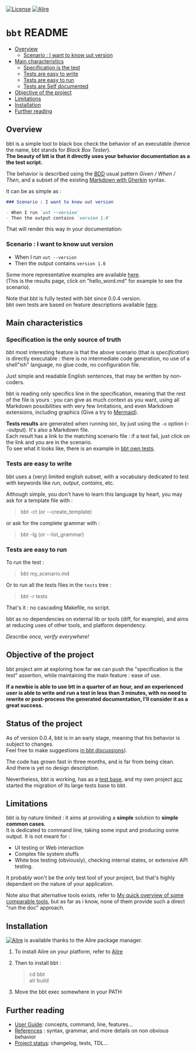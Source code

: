 [![License](https://img.shields.io/badge/License-Apache%202.0-blue.svg)](https://opensource.org/licenses/Apache-2.0) [![Alire](https://img.shields.io/endpoint?url=https://alire.ada.dev/badges/bbt.json)](https://alire.ada.dev/crates/bbt.html)


# `bbt` README <!-- omit from toc -->

- [Overview](#overview)
  - [Scenario : I want to know uut version](#scenario--i-want-to-know-uut-version)
- [Main characteristics](#main-characteristics)
  - [Specification is the test](#specification-is-the-test)
  - [Tests are easy to write](#tests-are-easy-to-write)
  - [Tests are easy to run](#tests-are-easy-to-run)
  - [Tests are Self documented](#tests-are-self-documented)
- [Objective of the project](#objective-of-the-project)
- [Limitations](#limitations)
- [Installation](#installation)
- [Further reading](#further-reading)

## Overview

bbt is a simple tool to black box check the behavior of an executable (hence the name, bbt stands for *Black Box Tester*).  
**The beauty of btt is that it directly uses your behavior documentation as a the test script.**

The behavior is described using the [BDD](https://en.wikipedia.org/wiki/Behavior-driven_development) usual pattern *Given / When / Then*, and a subset of the existing [Markdown with Gherkin](https://github.com/cucumber/gherkin/blob/main/MARKDOWN_WITH_GHERKIN.md#markdown-with-gherkin) syntax.

It can be as simple as :

```md
### Scenario : I want to know uut version

- When I run `uut --version`
- Then the output contains `version 1.0`
```
That will render this way in your documentation:

### Scenario : I want to know uut version

- When I run `uut --version`
- Then the output contains `version 1.0`


Some more representative examples are available [here](docs/tests/examples_results.md).  
(This is the results page, click on "hello_word.md" for example to see the scenario).

Note that bbt is fully tested with bbt since 0.0.4 version.  
bbt own tests are based on feature descriptions available [here](docs/tests/features_results.md).

## Main characteristics

### Specification is the only source of truth

bbt most interesting feature is that the above scenario (that is *specification*) is directly executable : there is no intermediate code generation, no use of a shell"ish" language, no glue code, no configuration file.  

Just simple and readable English sentences, that may be written by non-coders.  

bbt is reading only specifics line in the specification, meaning that the rest of the file is yours : you can give as much context as you want, using all Markdown possibilities with very few limitations, and even Markdown extensions, including graphics (Give a try to [Mermaid](https://mermaid.js.org/intro/)).

**Tests results** are generated when running `bbt`, by just using the `-o` option (--output). It's also a Markdown file.  
Each result has a link to the matching scenario file : if a test fail, just click on the link and you are in the scenario.  
To see what it looks like, there is an example in [bbt own tests](docs/tests/features_results.md).

### Tests are easy to write

bbt uses a (very) limited english subset, with a vocabulary dedicated to test with keywords like *run*, *output*, *contains*, etc.

Although simple, you don't have to learn this language by heart, you may ask for a template file with :  
> bbt -ct (or --create_template)  

or ask for the complete grammar with :  
> bbt -lg (or --list_grammar)

### Tests are easy to run

To run the test :  
> bbt my_scenario.md

Or to run all the tests files in the `tests` tree :
> bbt -r tests

That's it : no cascading Makefile, no script.

bbt as no dependencies on external lib or tools (diff, for example), and aims at reducing uses of other tools, and platform dependency.  

*Describe once, verify everywhere!*

## Objective of the project 

bbt project aim at exploring how far we can push the "specification is the test" assertion, while maintaining the main feature : ease of use. 

**If a newbie is able to use btt in a quarter of an hour, and an experienced user is able to write and run a test in less than 3 minutes, with no need to rewrite or post-process the generated documentation, I'll consider it as a great success.**    

## Status of the project

As of version 0.0.4, bbt is in an early stage, meaning that his behavior is subject to changes.  
Feel free to make suggestions [in bbt discussions](https://github.com/LionelDraghi/bbt/discussions)). 

The code has grown fast in three months, and is far from being clean.  
And there is yet no design description. 

Nevertheless, bbt is working, has as a [test base](docs/tests/features_results.md), and my own project [acc](https://github.com/LionelDraghi/ArchiCheck) started the migration of its large tests base to bbt.

## Limitations
bbt is by nature limited : it aims at providing a **simple** solution to **simple common cases**.  
It is dedicated to command line, taking some input and producing some output.
It is not meant for :
- UI testing or Web interaction 
- Complex file system stuffs
- White box testing (obviously), checking internal states, or extensive API testing.

It probably won't be the only test tool of your project, but that's highly dependant on the nature of your application.  

Note also that alternative tools exists, refer to [My quick overview of some comparable tools](docs/comparables.md), but as far as i know, none of them provide such a direct "run the doc" approach.

## Installation

[![Alire](https://img.shields.io/endpoint?url=https://alire.ada.dev/badges/list_image.json)](https://alire.ada.dev/crates/list_image.html) is available thanks to the Alire package manager.  
1. To install Alire on your platform, refer to [Alire](https://alire.ada.dev/)  
   
2. Then to install bbt :
    > cd bbt  
    > alr build  

3. Move the bbt exec somewhere in your PATH

## Further reading
- [User Guide](docs/UG.md): concepts, command, line, features...
- [References](docs/references.md) : syntax, grammar, and more details on non obvious behavior
- [Project status](docs/project.md): changelog, tests, TDL...

